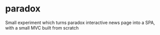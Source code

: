 # paradox

Small experiment which turns paradox interactive news page into a SPA, with a small MVC built from scratch
